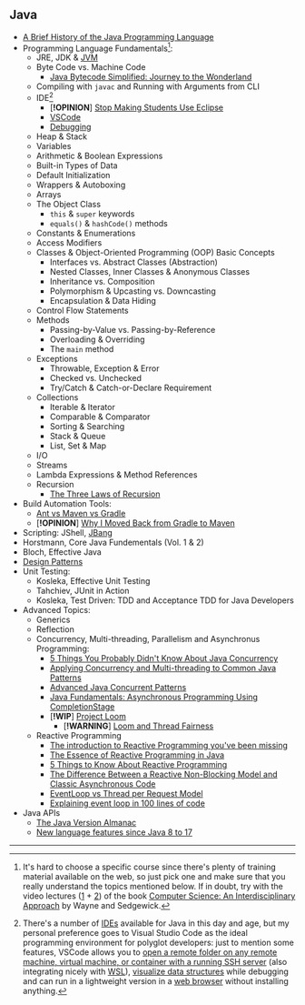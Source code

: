 ## Java

- [A Brief History of the Java Programming Language](https://www.baeldung.com/java-history)
- Programming Language Fundamentals[^1]:
  - JRE, JDK & [JVM](https://shipilev.net/jvm/anatomy-quarks/)
  - Byte Code vs. Machine Code
      - [Java Bytecode Simplified: Journey to the Wonderland](https://foojay.io/today/java-bytecode-simplified-journey-to-the-wonderland-part-1/)
  - Compiling with `javac` and Running with Arguments from CLI
  - IDE[^2]
    - [**!OPINION**] [Stop Making Students Use Eclipse](https://nora.codes/post/stop-making-students-use-eclipse/)
    - [VSCode](https://code.visualstudio.com/docs/languages/java)
    - [Debugging](https://code.visualstudio.com/docs/java/java-debugging)
  - Heap & Stack
  - Variables
  - Arithmetic & Boolean Expressions
  -  Built-in Types of Data
    - Default Initialization
    - Wrappers & Autoboxing
  -  Arrays
  - The Object Class
      - `this` & `super` keywords
      - `equals()` & `hashCode()` methods
  - Constants & Enumerations
  - Access Modifiers
  - Classes & Object-Oriented Programming (OOP) Basic Concepts
      - Interfaces vs. Abstract Classes (Abstraction)
      - Nested Classes, Inner Classes & Anonymous Classes
      - Inheritance vs. Composition
      - Polymorphism & Upcasting vs. Downcasting
      - Encapsulation & Data Hiding
  - Control Flow Statements
  - Methods
      - Passing-by-Value vs. Passing-by-Reference
      - Overloading & Overriding
      - The `main` method
  - Exceptions
      - Throwable, Exception & Error
      - Checked vs. Unchecked
      - Try/Catch & Catch-or-Declare Requirement
  - Collections
      - Iterable & Iterator
      - Comparable & Comparator
      - Sorting & Searching
      - Stack & Queue
      - List, Set & Map
  - I/O
  - Streams
  - Lambda Expressions & Method References
  - Recursion
      -  [The Three Laws of Recursion](https://pages.di.unipi.it/marino/python/Recursion/TheThreeLawsofRecursion.html)
- Build Automation Tools:
    - [Ant vs Maven vs Gradle](https://www.baeldung.com/ant-maven-gradle)
    - [**!OPINION**] [Why I Moved Back from Gradle to Maven](https://phauer.com/2018/moving-back-from-gradle-to-maven/)
- Scripting: JShell, [JBang](https://github.com/maxandersen/jbang)
- Horstmann, Core Java Fundementals (Vol. 1 & 2)
- Bloch, Effective Java
- [Design Patterns](https://java-design-patterns.com/)
- Unit Testing:
  - Kosleka, Effective Unit Testing
  - Tahchiev, JUnit in Action
  - Kosleka, Test Driven: TDD and Acceptance TDD for Java Developers
- Advanced Topics:
  - Generics
  - Reflection
  - Concurrency, Multi-threading, Parallelism and Asynchronus Programming:
      - [5 Things You Probably Didn't Know About Java Concurrency](https://foojay.io/today/5-things-you-probably-didnt-know-about-java-concurrency/?utm_content=202308183&utm_medium=social&utm_source=twitter&hss_channel=tw-2599580401)
      - [Applying Concurrency and Multi-threading to Common Java Patterns](https://www.pluralsight.com/courses/java-patterns-concurrency-multi-threading)
      - [Advanced Java Concurrent Patterns](https://www.pluralsight.com/courses/java-concurrent-patterns-advanced)
      - [Java Fundamentals: Asynchronous Programming Using CompletionStage](https://www.pluralsight.com/courses/java-fundamentals-asynchronous-programming-completionstage)
      - [**!WIP**] [Project Loom](https://openjdk.org/jeps/425)
        - [**!WARNING**] [Loom and Thread Fairness](https://www.morling.dev/blog/loom-and-thread-fairness/)
  - Reactive Programming
      - [The introduction to Reactive Programming you've been missing](https://gist.github.com/staltz/868e7e9bc2a7b8c1f754)
      - [The Essence of Reactive Programming in Java](https://www.scnsoft.com/blog/java-reactive-programming)
      - [5 Things to Know About Reactive Programming](https://developers.redhat.com/blog/2017/06/30/5-things-to-know-about-reactive-programming)
      - [The Difference Between a Reactive Non-Blocking Model and Classic Asynchronous Code](https://nickolasfisher.com/blog/The-Difference-Between-a-Reactive-NonBlocking-Model-and-Classic-Asynchronous-Code)
      - [EventLoop vs Thread per Request Model](https://singhkaushal.medium.com/spring-webflux-eventloop-vs-thread-per-request-model-a42d07ee8502)
      - [Explaining event loop in 100 lines of code](https://iximiuz.com/en/posts/explain-event-loop-in-100-lines-of-code/)
- Java APIs
  - [The Java Version Almanac](https://javaalmanac.io/)
  - [New language features since Java 8 to 17](https://advancedweb.hu/new-language-features-since-java-8-to-17/)

---

[^1]: It's hard to choose a specific course since there's plenty of training material available on the web, so just pick one and make sure that you really understand the topics mentioned below. If in doubt, try with the video lectures ([1](https://www.coursera.org/learn/cs-programming-java) + [2](https://www.coursera.org/learn/cs-algorithms-theory-machines)) of the book [Computer Science: An Interdisciplinary Approach](https://introcs.cs.princeton.edu/java/home/) by Wayne and Sedgewick.

[^2]: There's a number of [IDEs](https://www.tutorialworks.com/java-ide/) available for Java in this day and age, but my personal preference goes to Visual Studio Code as the ideal programming environment for polyglot developers: just to mention some features, VSCode allows you to [open a remote folder on any remote machine, virtual machine, or container with a running SSH server](https://code.visualstudio.com/docs/remote/ssh) (also integrating nicely with [WSL](https://code.visualstudio.com/docs/remote/wsl)), [visualize data structures](https://addyosmani.com/blog/visualize-data-structures-vscode/) while debugging and can run in a lightweight version in a [web browser](https://vscode.dev/) without installing anything.
